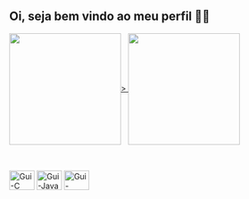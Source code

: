 ## Oi, seja bem vindo ao meu perfil 👋😃

<a href="https://github.com/Alessander-Magno/github-readme-stats">
  <img height=200 align="center" src="https://github-readme-stats.vercel.app/api?username=Alessander-Magno&show_icons=true&theme=padrao" />>
</a>
<a href="https://github.com/Alessander-Magno/convoychat">
  <img height=200 align="center" src="https://github-readme-stats.vercel.app/api/top-langs/?username=Alessander-Magno&layout=compact" />
</a>

 ##
 
<div style="display: inline_block"><br>
  <img align="center" alt="Gui-C" height="35" width="45" src="https://cdn.jsdelivr.net/gh/devicons/devicon@latest/icons/c/c-original.svg">
   <img align="center" alt="Gui-Java" height="35" width="45" src="https://cdn.jsdelivr.net/gh/devicons/devicon@latest/icons/java/java-original.svg" />
  <img align="center" alt="Gui-MySQL" height="35" width="45" src="https://cdn.jsdelivr.net/gh/devicons/devicon@latest/icons/mysql/mysql-original.svg" />
</div>
